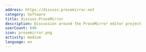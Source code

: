 ```yaml
---
address: https://discuss.prosemirror.net
category: Software
title: discuss.ProseMirror
description: Discussion around the ProseMirror editor project
userCount: 649
icon: prosemirror.png
activity: medium
language: en
---
```

